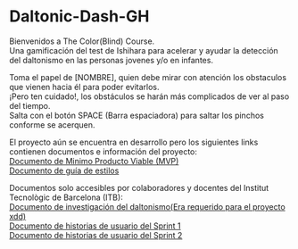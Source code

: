 # Daltonic-Dash-GH

Bienvenidos a The Color(Blind) Course.  
Una gamificación del test de Ishihara para acelerar y ayudar la detección del daltonismo en las personas jovenes y/o en infantes.

Toma el papel de [NOMBRE], quien debe mirar con atención los obstaculos que vienen hacia él para poder evitarlos.  
¡Pero ten cuidado!, los obstáculos se harán más complicados de ver al paso del tiempo.  
Salta con el botón SPACE (Barra espaciadora) para saltar los pinchos conforme se acerquen.

El proyecto aún se encuentra en desarrollo pero los siguientes links contienen documentos e información del proyecto:  
[Documento de Minimo Producto Viable (MVP)](https://docs.google.com/document/d/135gP8d6-WW5bkHVN5WQk89F881rJ9DwVj69a5uHU4LQ/edit?usp=sharing)  
[Documento de guía de estilos](https://docs.google.com/document/d/1dmRMeLDmxfmuZd4OmPtw6fpsy2Wf0UU15HiIk3EA3dI/edit?usp=sharing)  
  
Documentos solo accesibles por colaboradores y docentes del Institut Tecnològic de Barcelona (ITB):  
[Documento de investigación del daltonismo(Era requerido para el proyecto xdd)](https://docs.google.com/document/d/1-ldyjcCVDqctkJwWRfLBniikvycwFagIjV8BI6nYuc8/edit?usp=sharing)  
[Documento de historias de usuario del Sprint 1](https://docs.google.com/document/d/1RvtTpjyUt9n48vzGLsf6lG3dAcTXf7yP7ofkzxtmKmc/edit?usp=sharing)  
[Documento de historias de usuario del Sprint 2](https://docs.google.com/document/d/18Nus8kHr0u2aEdK3IMXIWbSqQTRpL_bA8DE3uG4NAEg/edit?usp=sharing)  
